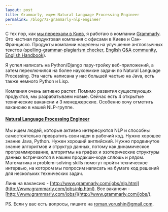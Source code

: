 ```yaml
---
layout: post
title: Grammarly, ищем Natural Language Processing Engineer
permalink: /blog/72-grammarly-nlp-engineer
---
```

С тех пор, как [мы переехали в Киев](/blog/42-moved-to-kiev), я работаю в компании [Grammarly](http://grammarly.com). Это частная продуктовая компания с офисами в Киеве и Сан-Франциско. Продукты компании нацелены на улучшение англоязычных текстов ([spelling-grammar-plagiarism checker](http://grammarly.com), [English Q&A community](http://answers.grammarly.com/), [English Handbook](http://www.grammarly.com/handbook/)). 
<!--more-->

Я успел написать на Python/Django пару-тройку веб-приложений, а затем переключился на более наукоемкие задачи по Natural Language Processing. Эта часть написана у нас большей частью на Java, есть также немного Python и Lisp.

Компания очень активно растет. Помимо развития существующих продуктов, мы разрабатываем новые.  Сейчас есть 4 открытые технические вакансии и 3 менеджерские. Особенно хочу отметить вакансию в нашей NLP-группе.

#### [Natural Language Processing Engineer](http://www.grammarly.com/jobs/nlp.html)

Мы ищем людей, которые активно интересуются NLP и способны самостоятельно превратить свои идеи в рабочий код. Нужно хорошее знание Java, Python. Нужен хороший английский. Нужно продвинутое знание алгоритмов и структур данных, потому как динамическое программирование, алгоритмы на графах и эзотерические структуры данных встречаются в нашем продакшн-коде сплошь и рядом. Математика и problem-solving skills помогут пройти техническое интервью, на котором мы попросим написать на бумаге код решений для нескольких технических задач.

Линк на вакансию - [http://www.grammarly.com/jobs/nlp.html](http://www.grammarly.com/jobs/nlp.html). Все вакансии - [http://www.grammarly.com/jobs/](http://www.grammarly.com/jobs/).

PS. Если у вас есть вопросы, пишите на [roman.vorushin@gmail.com](mailto:roman.vorushin@gmail.com).
